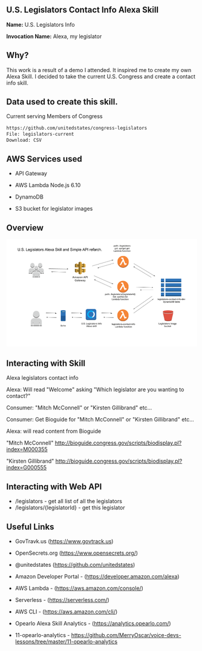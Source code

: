 ## U.S. Legislators Contact Info Alexa Skill ##

**Name:** U.S. Legislators Info

**Invocation Name:** Alexa, my legislator 

## Why? ##

This work is a result of a demo I attended. It inspired me to create my own Alexa Skill. I decided to take the current U.S. Congress and create a contact info skill.

## Data used to create this skill. ##

Current serving Members of Congress

```
https://github.com/unitedstates/congress-legislators
File: legislators-current
Download: CSV
```
## AWS Services used ##

* API Gateway

* AWS Lambda Node.js 6.10

* DynamoDB

* S3 bucket for legislator images

## Overview ##

![architecture-overview](images/LegislatorsSkillRefarch.png)

## Interacting with Skill ##

Alexa legislators contact info

Alexa: Will read "Welcome" asking  "Which legislator are you wanting to contact?"

Consumer: "Mitch McConnell" or "Kirsten Gillibrand" etc...

Consumer: Get Bioguide for "Mitch McConnell" or "Kirsten Gillibrand" etc...

Alexa: will read content from Bioguide

"Mitch McConnell" http://bioguide.congress.gov/scripts/biodisplay.pl?index=M000355

"Kirsten Gillibrand" http://bioguide.congress.gov/scripts/biodisplay.pl?index=G000555

## Interacting with Web API

* /legislators - get all list of all the legislators
* /legislators/{legislatorId} - get this legislator

## Useful Links ##

* GovTravk.us (https://www.govtrack.us)

* OpenSecrets.org (https://www.opensecrets.org/)

* @unitedstates (https://github.com/unitedstates)

* Amazon Developer Portal - (https://developer.amazon.com/alexa)

* AWS Lambda - (https://aws.amazon.com/console/)

* Serverless - (https://serverless.com/)

* AWS CLI - (https://aws.amazon.com/cli/)

* Opearlo Alexa Skill Analytics - (https://analytics.opearlo.com/)

* 11-opearlo-analytics - https://github.com/MerryOscar/voice-devs-lessons/tree/master/11-opearlo-analytics
